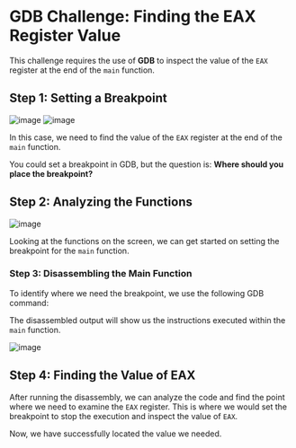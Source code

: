 # GDB Challenge: Finding the EAX Register Value

This challenge requires the use of **GDB** to inspect the value of the `EAX` register at the end of the `main` function.

## Step 1: Setting a Breakpoint

![image](https://github.com/user-attachments/assets/2ab6b150-2eef-49b0-8c93-a9c054204cd1)
![image](https://github.com/user-attachments/assets/74411b8b-2b58-40b6-9efe-0d03845d4f45)

In this case, we need to find the value of the `EAX` register at the end of the `main` function. 

You could set a breakpoint in GDB, but the question is: **Where should you place the breakpoint?**

## Step 2: Analyzing the Functions

![image](https://github.com/user-attachments/assets/ae971357-5a8a-40da-8213-8e9e3c668243)

Looking at the functions on the screen, we can get started on setting the breakpoint for the `main` function. 

### Step 3: Disassembling the Main Function

To identify where we need the breakpoint, we use the following GDB command:


The disassembled output will show us the instructions executed within the `main` function.

![image](https://github.com/user-attachments/assets/45e675ba-ad5e-4d50-a075-0c82fa533a12)

## Step 4: Finding the Value of EAX

After running the disassembly, we can analyze the code and find the point where we need to examine the `EAX` register. This is where we would set the breakpoint to stop the execution and inspect the value of `EAX`.

Now, we have successfully located the value we needed.
